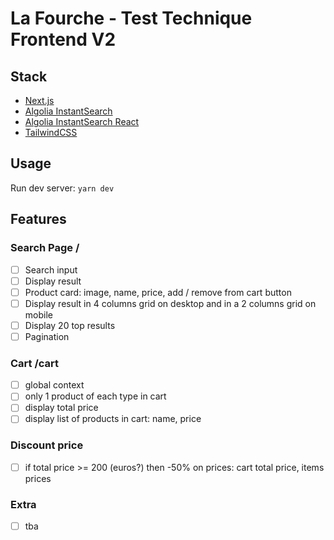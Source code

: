 # La Fourche - Test Technique Frontend V2

## Stack

- [Next.js](https://nextjs.org/docs/getting-started)
- [Algolia InstantSearch](https://www.algolia.com/products/instantsearch/)
- [Algolia InstantSearch React](https://github.com/algolia/react-instantsearch)
- [TailwindCSS](https://tailwindcss.com/)

## Usage

Run dev server: `yarn dev`

## Features

### Search Page /

- [ ] Search input
- [ ] Display result
- [ ] Product card: image, name, price, add / remove from cart button
- [ ] Display result in 4 columns grid on desktop and in a 2 columns grid on mobile
- [ ] Display 20 top results
- [ ] Pagination

### Cart /cart

- [ ] global context
- [ ] only 1 product of each type in cart
- [ ] display total price
- [ ] display list of products in cart: name, price

### Discount price

- [ ] if total price >= 200 (euros?) then -50% on prices: cart total price, items prices

### Extra

- [ ] tba
